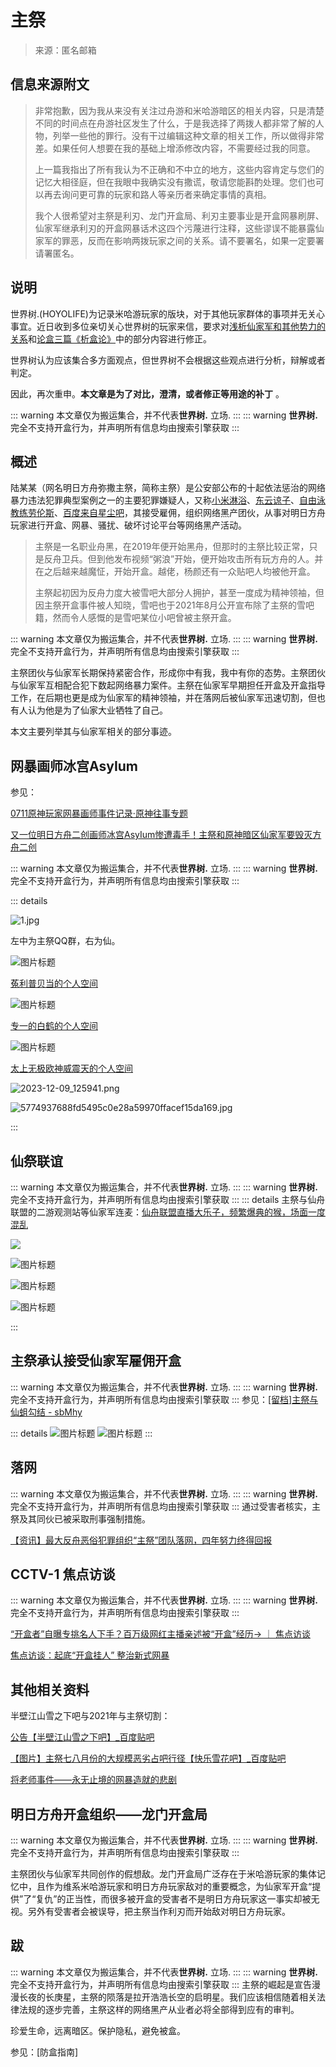 # 主祭
> 来源：匿名邮箱

## 信息来源附文
> 非常抱歉，因为我从来没有关注过舟游和米哈游暗区的相关内容，只是清楚不同的时间点在舟游社区发生了什么，于是我选择了两拨人都非常了解的人物，列举一些他的罪行。没有干过编辑这种文章的相关工作，所以做得非常差。如果任何人想要在我的基础上增添修改内容，不需要经过我的同意。
>
> 上一篇我指出了所有我认为不正确和不中立的地方，这些内容肯定与您们的记忆大相径庭，但在我眼中我确实没有撒谎，敬请您能斟酌处理。您们也可以再去询问更可靠的玩家和路人等亲历者来确定事情的真相。
> 
> 我个人很希望对主祭是利刃、龙门开盒局、利刃主要事业是开盒网暴刷屏、仙家军继承利刃的开盒网暴话术这四个污蔑进行注释，这些谬误不能暴露仙家军的罪恶，反而在影响两拨玩家之间的关系。请不要署名，如果一定要署请署匿名。

## 说明
世界树.(HOYOLIFE)为记录米哈游玩家的版块，对于其他玩家群体的事项并无关心事宜。近日收到多位亲切关心世界树的玩家来信，要求对[浅析仙家军和其他势力的关系](../浅析仙家军和其他势力的关系.md)和[论盒三篇《析盒论》](../../文章/析盒论/论盒三篇《析盒论》.md)中的部分内容进行修正。

世界树认为应该集合多方面观点，但世界树不会根据这些观点进行分析，辩解或者判定。

因此，再次重申。**本文章是为了对比，澄清，或者修正等用途的补丁** 。

::: warning
本文章仅为搬运集合，并不代表**世界树.** 立场.
:::
::: warning
**世界树.** 完全不支持开盒行为，并声明所有信息均由搜索引擎获取
:::

## 概述

陆某某（网名明日方舟弥撒主祭，简称主祭）是公安部公布的十起依法惩治的网络暴力违法犯罪典型案例之一的主要犯罪嫌疑人，又称[小米淋浴](https://tieba.baidu.com/home/main?id=tb.1.cf1dc273.iR4bnVyrIkVXd5awVpk2HQ)、[东云谅子](https://tieba.baidu.com/home/main?id=tb.1.95fe0fbf.HfIWlIkUQdU1vqpiXx-oaA)、[自由泳教练劳伦斯](https://space.bilibili.com/298070404/)、[百度来自星尘吧](https://space.bilibili.com/676066921)，其接受雇佣，组织网络黑产团伙，从事对明日方舟玩家进行开盒、网暴、骚扰、破坏讨论平台等网络黑产活动。

> 主祭是一名职业舟黑，在2019年便开始黑舟，但那时的主祭比较正常，只是反舟卫兵。但到他发布视频“粥浪”开始，便开始攻击所有玩方舟的人。并在之后越来越魔怔，开始开盒。越佬，杨颜还有一众贴吧人均被他开盒。
> 
> 主祭起初因为反舟力度大被雪吧大部分人拥护，甚至一度成为精神领袖，但因主祭开盒事件被人知晓，雪吧也于2021年8月公开宣布除了主祭的雪吧籍，然而令人感慨的是雪吧某位小吧曾被主祭开盒。

::: warning
本文章仅为搬运集合，并不代表**世界树.** 立场.
:::
::: warning
**世界树.** 完全不支持开盒行为，并声明所有信息均由搜索引擎获取
:::

主祭团伙与仙家军长期保持紧密合作，形成你中有我，我中有你的态势。主祭团伙与仙家军互相配合犯下数起网络暴力案件。主祭在仙家军早期担任开盒及开盒指导工作，在后期也更是成为仙家军的精神领袖，并在落网后被仙家军迅速切割，但也有人认为他是为了仙家大业牺牲了自己。

本文主要列举其与仙家军相关的部分事迹。

## 网暴画师冰宫AsyIum

参见：

[0711原神玩家网暴画师事件记录·原神往事专题](https://zhuanlan.zhihu.com/p/542209491)

[又一位明日方舟二创画师冰宫AsyIum惨遭毒手！主祭和原神暗区仙家军要毁灭方舟二创](https://www.bilibili.com/read/cv17571809)

::: warning
本文章仅为搬运集合，并不代表**世界树.** 立场.
:::
::: warning
**世界树.** 完全不支持开盒行为，并声明所有信息均由搜索引擎获取
:::

::: details

![1.jpg](./263035335b7d3392033bf31352c6e7b229049c38.jpg)

左中为主祭QQ群，右为仙。

![图片标题](./08fd63266f4d830f772b97e278768c8c8efc0715.jpg)

[菟利普贝当的个人空间](https://space.bilibili.com/1627538246/)

![图片标题](./53462b13d059875aad8a566b8a0eb2178c342098.png)

[专一的白鹤的个人空间](https://space.bilibili.com/352121992)

![图片标题](./ee7a827112df4b19b6e69c32d6a0919f26b58109.png)

[太上无极欧神威震天的个人空间](https://space.bilibili.com/3546566591777099/)

![2023-12-09_125941.png](./a33e2f82f6a2fd11c68f54627ebd696712ec85d6.png)

![5774937688fd5495c0e28a59970ffacef15da169.jpg](./558406b074ce439cb8bd344f9d3de2884dfb273e.jpg)

:::

## 仙祭联谊
::: warning
本文章仅为搬运集合，并不代表**世界树.** 立场.
:::
::: warning
**世界树.** 完全不支持开盒行为，并声明所有信息均由搜索引擎获取
:::
::: details
主祭与仙舟联盟的二游观测站等仙家军连麦：[仙舟联盟直播大乐子，频繁爆典的猴，场面一度混乱](https://www.bilibili.com/video/BV1yM4y1j7C3)

![](./48b4fd053b5d3d9b52b9ee8c51de56ab3c3a0f2f.png)

![图片标题](./79cba64d09f86c764e9f97bc9bbc5506bfbc47fa.png)

![图片标题](./dffeeb6d5b4fa49355f9b49fc1265c29619e241b.png)

![图片标题](./仙祭合流2.png)

:::

## 主祭承认接受仙家军雇佣开盒
::: warning
本文章仅为搬运集合，并不代表**世界树.** 立场.
:::
::: warning
**世界树.** 完全不支持开盒行为，并声明所有信息均由搜索引擎获取
:::
参见：[[留档]主祭与仙蛆勾结 - sbMhy](https://bbs.sbmhy.net/d/141-%E7%95%99%E6%A1%A3%E4%B8%BB%E7%A5%AD%E4%B8%8E%E4%BB%99%E8%9B%86%E5%8B%BE%E7%BB%93)

::: details
![图片标题](./e3e68a1d749f28f14d05be5ac9d13976477b77ee.jpg)
![图片标题](./75e6d41ff18e80265b82bb5b23a3d8d7d1976165.jpg)
:::

## 落网
::: warning
本文章仅为搬运集合，并不代表**世界树.** 立场.
:::
::: warning
**世界树.** 完全不支持开盒行为，并声明所有信息均由搜索引擎获取
:::
通过受害者核实，主祭及其同伙已被采取刑事强制措施。

[【资讯】最大反舟恶俗犯罪组织“主祭”团队落网，四年努力终得回报](https://www.bilibili.com/read/cv28144573)

## CCTV-1 焦点访谈
::: warning
本文章仅为搬运集合，并不代表**世界树.** 立场.
:::
::: warning
**世界树.** 完全不支持开盒行为，并声明所有信息均由搜索引擎获取
:::

[“开盒者”自曝专挑名人下手？百万级网红主播亲述被“开盒”经历→ ｜ 焦点访谈](https://w.yangshipin.cn/video?type=0&vid=c0000456wwr)

[焦点访谈：起底“开盒挂人” 整治新式网暴](https://news.cctv.com/2024/06/12/ARTI9wV3ikUrNMwMJZVOJMUz240612.shtml)

## 其他相关资料

半壁江山雪之下吧与2021年与主祭切割：

[公告【半壁江山雪之下吧】_百度贴吧](https://tieba.baidu.com/p/7515675676)

[【图片】主祭七八月份的大规模恶劣占吧行径【快乐雪花吧】_百度贴吧](https://tieba.baidu.com/p/7972165084)

[将老师事件——永无止境的网暴造就的悲剧](https://www.bilibili.com/read/cv20178427)

## 明日方舟开盒组织——龙门开盒局
::: warning
本文章仅为搬运集合，并不代表**世界树.** 立场.
:::
::: warning
**世界树.** 完全不支持开盒行为，并声明所有信息均由搜索引擎获取
:::

主祭团伙与仙家军共同创作的假想敌。龙门开盒局广泛存在于米哈游玩家的集体记忆中，且作为维系米哈游玩家和明日方舟玩家敌对的重要概念，为仙家军开盒“提供”了“复仇”的正当性，而很多被开盒的受害者不是明日方舟玩家这一事实却被无视。另外有受害者会被误导，把主祭当作利刃而开始敌对明日方舟玩家。

## 跋
::: warning
本文章仅为搬运集合，并不代表**世界树.** 立场.
:::
::: warning
**世界树.** 完全不支持开盒行为，并声明所有信息均由搜索引擎获取
:::
主祭的崛起是宣告漫漫长夜的长庚星，主祭的陨落是拉开浩浩长空的启明星。我们应该相信随着相关法律法规的逐步完善，主祭这样的网络黑产从业者必将全部得到应有的审判。

珍爱生命，远离暗区。保护隐私，避免被盒。

参见：[防盒指南]
